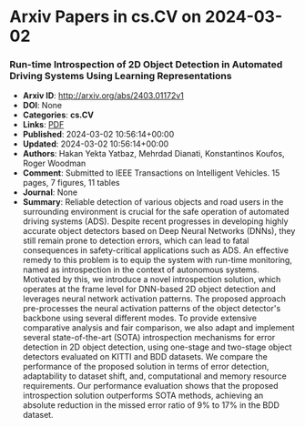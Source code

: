 # Arxiv Papers in cs.CV on 2024-03-02
### Run-time Introspection of 2D Object Detection in Automated Driving Systems Using Learning Representations
- **Arxiv ID**: http://arxiv.org/abs/2403.01172v1
- **DOI**: None
- **Categories**: **cs.CV**
- **Links**: [PDF](http://arxiv.org/pdf/2403.01172v1)
- **Published**: 2024-03-02 10:56:14+00:00
- **Updated**: 2024-03-02 10:56:14+00:00
- **Authors**: Hakan Yekta Yatbaz, Mehrdad Dianati, Konstantinos Koufos, Roger Woodman
- **Comment**: Submitted to IEEE Transactions on Intelligent Vehicles. 15 pages, 7
  figures, 11 tables
- **Journal**: None
- **Summary**: Reliable detection of various objects and road users in the surrounding environment is crucial for the safe operation of automated driving systems (ADS). Despite recent progresses in developing highly accurate object detectors based on Deep Neural Networks (DNNs), they still remain prone to detection errors, which can lead to fatal consequences in safety-critical applications such as ADS. An effective remedy to this problem is to equip the system with run-time monitoring, named as introspection in the context of autonomous systems. Motivated by this, we introduce a novel introspection solution, which operates at the frame level for DNN-based 2D object detection and leverages neural network activation patterns. The proposed approach pre-processes the neural activation patterns of the object detector's backbone using several different modes. To provide extensive comparative analysis and fair comparison, we also adapt and implement several state-of-the-art (SOTA) introspection mechanisms for error detection in 2D object detection, using one-stage and two-stage object detectors evaluated on KITTI and BDD datasets. We compare the performance of the proposed solution in terms of error detection, adaptability to dataset shift, and, computational and memory resource requirements. Our performance evaluation shows that the proposed introspection solution outperforms SOTA methods, achieving an absolute reduction in the missed error ratio of 9% to 17% in the BDD dataset.



